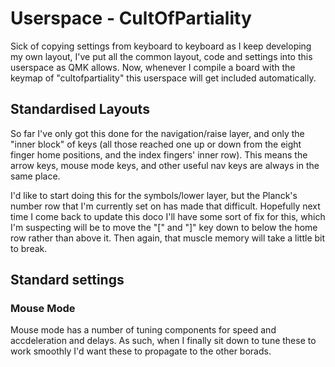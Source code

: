 # Userspace - CultOfPartiality

Sick of copying settings from keyboard to keyboard as I keep developing my own layout, I've put all the common layout, code and settings into this userspace as QMK allows. Now, whenever I compile a board with the keymap of "cultofpartiality" this userspace will get included automatically.

## Standardised Layouts
So far I've only got this done for the navigation/raise layer, and only the "inner block" of keys (all those reached one up or down from the eight finger home positions, and the index fingers' inner row). This means the arrow keys, mouse mode keys, and other useful nav keys are always in the same place.

I'd like to start doing this for the symbols/lower layer, but the Planck's number row that I'm currently set on has made that difficult. Hopefully next time I come back to update this doco I'll have some sort of fix for this, which I'm suspecting will be to move the "[" and "]" key down to below the home row rather than above it. Then again, that muscle memory will take a little bit to break.
## Standard settings
### Mouse Mode
Mouse mode has a number of tuning components for speed and accdeleration and delays. As such, when I finally sit down to tune these to work smoothly I'd want these to propagate to the other borads.
